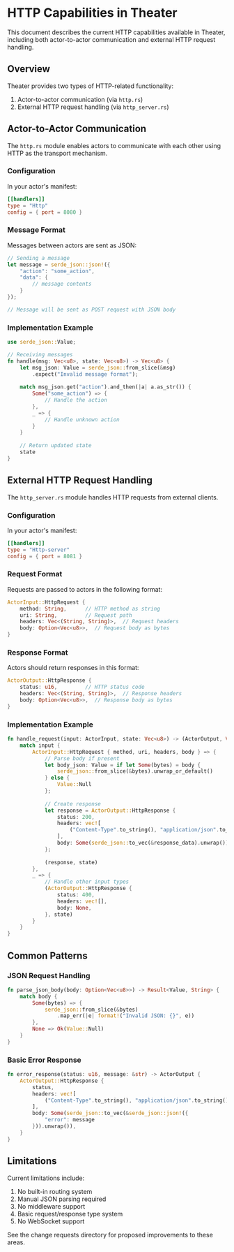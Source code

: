 # HTTP Capabilities in Theater

This document describes the current HTTP capabilities available in Theater, including both actor-to-actor communication and external HTTP request handling.

## Overview

Theater provides two types of HTTP-related functionality:
1. Actor-to-actor communication (via `http.rs`)
2. External HTTP request handling (via `http_server.rs`)

## Actor-to-Actor Communication

The `http.rs` module enables actors to communicate with each other using HTTP as the transport mechanism.

### Configuration

In your actor's manifest:
```toml
[[handlers]]
type = "Http"
config = { port = 8080 }
```

### Message Format

Messages between actors are sent as JSON:

```rust
// Sending a message
let message = serde_json::json!({
    "action": "some_action",
    "data": {
        // message contents
    }
});

// Message will be sent as POST request with JSON body
```

### Implementation Example

```rust
use serde_json::Value;

// Receiving messages
fn handle(msg: Vec<u8>, state: Vec<u8>) -> Vec<u8> {
    let msg_json: Value = serde_json::from_slice(&msg)
        .expect("Invalid message format");
        
    match msg_json.get("action").and_then(|a| a.as_str()) {
        Some("some_action") => {
            // Handle the action
        },
        _ => {
            // Handle unknown action
        }
    }
    
    // Return updated state
    state
}
```

## External HTTP Request Handling

The `http_server.rs` module handles HTTP requests from external clients.

### Configuration

In your actor's manifest:
```toml
[[handlers]]
type = "Http-server"
config = { port = 8081 }
```

### Request Format

Requests are passed to actors in the following format:

```rust
ActorInput::HttpRequest {
    method: String,      // HTTP method as string
    uri: String,         // Request path
    headers: Vec<(String, String)>,  // Request headers
    body: Option<Vec<u8>>,  // Request body as bytes
}
```

### Response Format

Actors should return responses in this format:

```rust
ActorOutput::HttpResponse {
    status: u16,         // HTTP status code
    headers: Vec<(String, String)>,  // Response headers
    body: Option<Vec<u8>>,  // Response body as bytes
}
```

### Implementation Example

```rust
fn handle_request(input: ActorInput, state: Vec<u8>) -> (ActorOutput, Vec<u8>) {
    match input {
        ActorInput::HttpRequest { method, uri, headers, body } => {
            // Parse body if present
            let body_json: Value = if let Some(bytes) = body {
                serde_json::from_slice(&bytes).unwrap_or_default()
            } else {
                Value::Null
            };
            
            // Create response
            let response = ActorOutput::HttpResponse {
                status: 200,
                headers: vec![
                    ("Content-Type".to_string(), "application/json".to_string())
                ],
                body: Some(serde_json::to_vec(&response_data).unwrap()),
            };
            
            (response, state)
        },
        _ => {
            // Handle other input types
            (ActorOutput::HttpResponse {
                status: 400,
                headers: vec![],
                body: None,
            }, state)
        }
    }
}
```

## Common Patterns

### JSON Request Handling
```rust
fn parse_json_body(body: Option<Vec<u8>>) -> Result<Value, String> {
    match body {
        Some(bytes) => {
            serde_json::from_slice(&bytes)
                .map_err(|e| format!("Invalid JSON: {}", e))
        },
        None => Ok(Value::Null)
    }
}
```

### Basic Error Response
```rust
fn error_response(status: u16, message: &str) -> ActorOutput {
    ActorOutput::HttpResponse {
        status,
        headers: vec![
            ("Content-Type".to_string(), "application/json".to_string())
        ],
        body: Some(serde_json::to_vec(&serde_json::json!({
            "error": message
        })).unwrap()),
    }
}
```

## Limitations

Current limitations include:
1. No built-in routing system
2. Manual JSON parsing required
3. No middleware support
4. Basic request/response type system
5. No WebSocket support

See the change requests directory for proposed improvements to these areas.